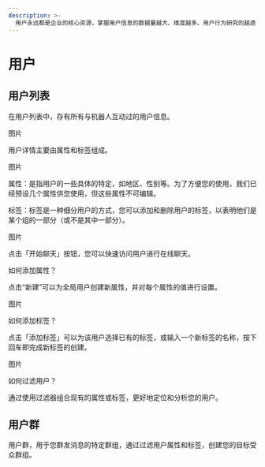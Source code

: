 ```yaml
---
description: >-
  用户永远都是企业的核心资源，掌握用户信息的数据量越大、维度越多、用户行为研究的越透，对您的业务发展帮助越大。因此「用户」功能模块作为您最核心的资产，用于帮您管理所有用户。
---
```


# 用户

## 用户列表

在用户列表中，存有所有与机器人互动过的用户信息。

图片

用户详情主要由属性和标签组成。

图片

属性：是指用户的一些具体的特定，如地区、性别等。为了方便您的使用，我们已经预设几个属性供您使用，但这些属性不可编辑。

标签：标签是一种细分用户的方式，您可以添加和删除用户的标签，以表明他们是某个组的一部分（或不是其中一部分）。

图片

点击「开始聊天」按钮，您可以快速访问用户进行在线聊天。 

如何添加属性？

点击“新建”可以为全局用户创建新属性，并对每个属性的值进行设置。

图片

如何添加标签？

点击「添加标签」可以为该用户选择已有的标签，或输入一个新标签的名称，按下回车即完成新标签的创建。

图片

如何过滤用户？

通过使用过滤器组合现有的属性或标签，更好地定位和分析您的用户。

## 用户群

用户群，用于您群发消息的特定群组，通过过滤用户属性和标签，创建您的目标受众群组。



